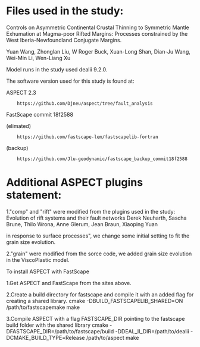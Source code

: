 # Files used in the study: 
Controls on Asymmetric Continental Crustal Thinning to Symmetric Mantle Exhumation at Magma-poor Rifted Margins: Processes constrained 
by the West Iberia-Newfoundland Conjugate Margins.

Yuan Wang, Zhonglan Liu, W Roger Buck, Xuan-Long Shan, Dian-Ju Wang, Wei-Min Li, Wen-Liang Xu


Model runs in the study used dealii 9.2.0.

The software version used for this study is found at: 

ASPECT 2.3

        https://github.com/Djneu/aspect/tree/fault_analysis
	
FastScape commit 18f2588

(elimated)

        https://github.com/fastscape-lem/fastscapelib-fortran 
	
(backup)

        https://github.com/Jlu-geodynamic/fastscape_backup_commit18f2588

# Additional ASPECT plugins statement:

1."comp" and "rift" were modified from the plugins used in the study: 
Evolution of rift systems and their fault networks 
Derek Neuharth, Sascha Brune, Thilo Wrona, Anne Glerum, Jean Braun, Xiaoping Yuan 

in response to surface processes", we change some initial setting to fit the grain size evolution.

2."grain" were modified from the sorce code, we added grain size evolution in the ViscoPlastic model.


To install ASPECT with FastScape

1.Get ASPECT and FastScape from the sites above.

2.Create a build directory for fastscape and compile it with an added flag for creating a shared library.
                cmake -DBUILD_FASTSCAPELIB_SHARED=ON /path/to/fastscapemake
	make

3.Compile ASPECT with a flag FASTSCAPE_DIR pointing to the fastscape build folder with the shared library
	cmake -DFASTSCAPE_DIR=/path/to/fastscape/build -DDEAL_II_DIR=/path/to/dealii -DCMAKE_BUILD_TYPE=Release /path/to/aspect
	make

